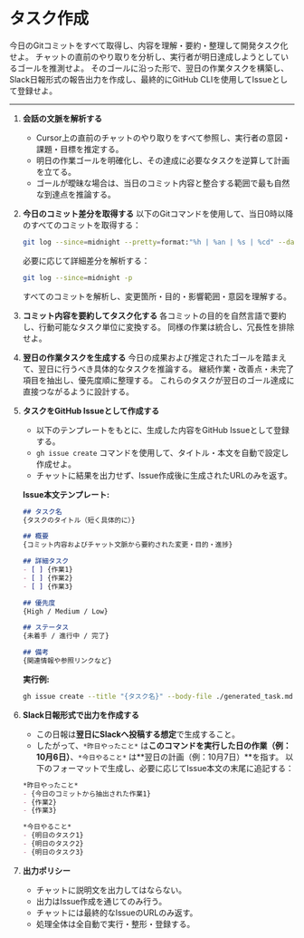 # タスク作成

今日のGitコミットをすべて取得し、内容を理解・要約・整理して開発タスク化せよ。
チャットの直前のやり取りを分析し、実行者が明日達成しようとしているゴールを推測せよ。
そのゴールに沿った形で、翌日の作業タスクを構築し、Slack日報形式の報告出力を作成し、最終的にGitHub CLIを使用してIssueとして登録せよ。

---

1. **会話の文脈を解析する**

   * Cursor上の直前のチャットのやり取りをすべて参照し、実行者の意図・課題・目標を推定する。
   * 明日の作業ゴールを明確化し、その達成に必要なタスクを逆算して計画を立てる。
   * ゴールが曖昧な場合は、当日のコミット内容と整合する範囲で最も自然な到達点を推論する。

2. **今日のコミット差分を取得する**
   以下のGitコマンドを使用して、当日0時以降のすべてのコミットを取得する：

   ```bash
   git log --since=midnight --pretty=format:"%h | %an | %s | %cd" --date=short
   ```

   必要に応じて詳細差分を解析する：

   ```bash
   git log --since=midnight -p
   ```

   すべてのコミットを解析し、変更箇所・目的・影響範囲・意図を理解する。

3. **コミット内容を要約してタスク化する**
   各コミットの目的を自然言語で要約し、行動可能なタスク単位に変換する。
   同様の作業は統合し、冗長性を排除せよ。

4. **翌日の作業タスクを生成する**
   今日の成果および推定されたゴールを踏まえて、翌日に行うべき具体的なタスクを推論する。
   継続作業・改善点・未完了項目を抽出し、優先度順に整理する。
   これらのタスクが翌日のゴール達成に直接つながるように設計する。

5. **タスクをGitHub Issueとして作成する**

   * 以下のテンプレートをもとに、生成した内容をGitHub Issueとして登録する。
   * `gh issue create` コマンドを使用して、タイトル・本文を自動で設定し作成せよ。
   * チャットに結果を出力せず、Issue作成後に生成されたURLのみを返す。

   **Issue本文テンプレート:**

   ```markdown
   ## タスク名
   {タスクのタイトル（短く具体的に）}

   ## 概要
   {コミット内容およびチャット文脈から要約された変更・目的・進捗}

   ## 詳細タスク
   - [ ] {作業1}
   - [ ] {作業2}
   - [ ] {作業3}

   ## 優先度
   {High / Medium / Low}

   ## ステータス
   {未着手 / 進行中 / 完了}

   ## 備考
   {関連情報や参照リンクなど}
   ```

   **実行例:**

   ```bash
   gh issue create --title "{タスク名}" --body-file ./generated_task.md
   ```

6. **Slack日報形式で出力を作成する**

   * この日報は**翌日にSlackへ投稿する想定**で生成すること。
   * したがって、`*昨日やったこと*` は**このコマンドを実行した日の作業（例：10月6日）**、`*今日やること*` は**翌日の計画（例：10月7日）**を指す。
     以下のフォーマットで生成し、必要に応じてIssue本文の末尾に追記する：

   ```markdown
   *昨日やったこと*
   - {今日のコミットから抽出された作業1}
   - {作業2}
   - {作業3}

   *今日やること*
   - {明日のタスク1}
   - {明日のタスク2}
   - {明日のタスク3}
   ```

7. **出力ポリシー**

   * チャットに説明文を出力してはならない。
   * 出力はIssue作成を通じてのみ行う。
   * チャットには最終的なIssueのURLのみ返す。
   * 処理全体は全自動で実行・整形・登録する。

